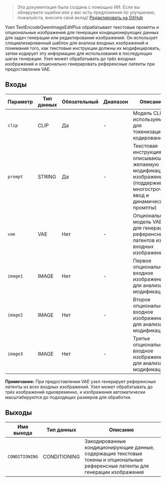 > Эта документация была создана с помощью ИИ. Если вы обнаружите ошибки или у вас есть предложения по улучшению, пожалуйста, внесите свой вклад! [Редактировать на GitHub](https://github.com/Comfy-Org/embedded-docs/blob/main/comfyui_embedded_docs/docs/TextEncodeQwenImageEditPlus/ru.md)

Узел TextEncodeQwenImageEditPlus обрабатывает текстовые промпты и опциональные изображения для генерации кондиционирующих данных для задач генерации или редактирования изображений. Он использует специализированный шаблон для анализа входных изображений и понимания того, как текстовые инструкции должны их модифицировать, затем кодирует эту информацию для использования в последующих шагах генерации. Узел может обрабатывать до трёх входных изображений и опционально генерировать референсные латенты при предоставлении VAE.

## Входы

| Параметр | Тип данных | Обязательный | Диапазон | Описание |
|-----------|-----------|----------|-------|-------------|
| `clip` | CLIP | Да | - | Модель CLIP, используемая для токенизации и кодирования |
| `prompt` | STRING | Да | - | Текстовая инструкция, описывающая желаемую модификацию изображения (поддерживает многострочный ввод и динамические промпты) |
| `vae` | VAE | Нет | - | Опциональная модель VAE для генерации референсных латентов из входных изображений |
| `image1` | IMAGE | Нет | - | Первое опциональное входное изображение для анализа и модификации |
| `image2` | IMAGE | Нет | - | Второе опциональное входное изображение для анализа и модификации |
| `image3` | IMAGE | Нет | - | Третье опциональное входное изображение для анализа и модификации |

**Примечание:** При предоставлении VAE узел генерирует референсные латенты из всех входных изображений. Узел может обрабатывать до трёх изображений одновременно, и изображения автоматически масштабируются до подходящих размеров для обработки.

## Выходы

| Имя выхода | Тип данных | Описание |
|-------------|-----------|-------------|
| `CONDITIONING` | CONDITIONING | Закодированные кондиционирующие данные, содержащие текстовые токены и опциональные референсные латенты для генерации изображения |
